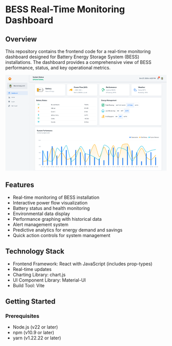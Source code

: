 # BESS Real-Time Monitoring Dashboard

## Overview

This repository contains the frontend code for a real-time monitoring dashboard designed for Battery Energy Storage System (BESS) installations. The dashboard provides a comprehensive view of BESS performance, status, and key operational metrics.

<img src="./public/assets/readme/Thumbnail.png" height='300'>

## Features

- Real-time monitoring of BESS installation
- Interactive power flow visualization
- Battery status and health monitoring
- Environmental data display
- Performance graphing with historical data
- Alert management system
- Predictive analytics for energy demand and savings
- Quick action controls for system management

## Technology Stack

- Frontend Framework: React with JavaScript (includes prop-types)
- Real-time updates
- Charting Library: chart.js
- UI Component Library: Material-UI
- Build Tool: Vite

## Getting Started

### Prerequisites

- Node.js (v22 or later)
- npm (v10.9 or later)
- yarn (v1.22.22 or later)

###